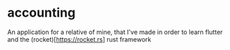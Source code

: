 # accounting

An application for a relative of mine, that I've made in order to learn flutter and the (rocket)[https://rocket.rs] rust framework
